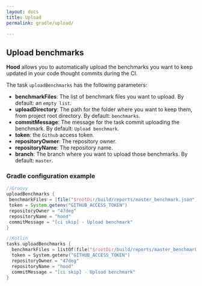 ```yaml
---
layout: docs
title: Upload
permalink: gradle/upload/

---
```


## Upload benchmarks

**Hood** allows you to automatically upload the benchmarks
you want to keep updated in your code thought commits during the CI.

The task `uploadBenchmarks` has the following parameters:
 - **benchmarkFiles**: The list of benchmark files you want to upload. By default: an `empty list`.
 - **uploadDirectory**: The path for the folder where you want to keep them, from project root directory. By default: `benchmarks`.
 - **commitMessage**: The message for the task commit uploading the benchmark. By default: `Upload benchmark`.
 - **token**: the `Github` access token.
 - **repositoryOwner**: The repository owner.
 - **repositoryName**: The repository name.
 - **branch**: The branch where you want to upload those benchmarks. By default: `master`.

 ### Gradle configuration example

 ```groovy
//Groovy
uploadBenchmarks {
  benchmarkFiles = [file("$rootDir/build/reports/master_benchmark.json"), file("$rootDir/build/reports/libraries_benchmark.json")]
  token = System.getenv("GITHUB_ACCESS_TOKEN")
  repositoryOwner = "47deg"
  repositoryName = "hood"
  commitMessage = "[ci skip] - Upload benchmark"
}
```

```kotlin
//Kotlin
tasks.uploadBenchmarks {
  benchmarkFiles = listOf(file("$rootDir/build/reports/master_benchmark.json"), file("$rootDir/build/reports/libraries_benchmark.json"))
  token = System.getenv("GITHUB_ACCESS_TOKEN")
  repositoryOwner = "47deg"
  repositoryName = "hood"
  commitMessage = "[ci skip] - Upload benchmark"
}
```
